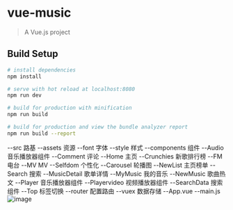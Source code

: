 # vue-music

> A Vue.js project

## Build Setup

``` bash
# install dependencies
npm install

# serve with hot reload at localhost:8080
npm run dev

# build for production with minification
npm run build

# build for production and view the bundle analyzer report
npm run build --report
```

--src              路基
  --assets         资源
      --font       字体
      --style      样式
  --components     组件
        --Audio           音乐播放器组件
        --Comment         评论
        --Home            主页
              --Crunchies       新歌排行榜
              --FM              电台
              --MV              MV
              --Selfdom         个性化
                  --Carousel          轮播图
                  --NewList           主页榜单
                  --Search            搜索
        --MusicDetail     歌单详情
        --MyMusic         我的音乐
        --NewMusic        歌曲热文
        --Player          音乐播放器组件
        --Playervideo     视频播放器组件
        --SearchData      搜索组件
        --Top             标签切换
  --router         配置路由
  --vuex           数据存储
  --App.vue
  --main.js
![image](https://github.com/ZhongAndGit/VueApp/src/components/Loding/logding.gif)
